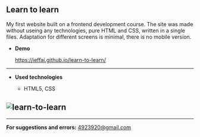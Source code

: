 ## **Learn to learn**

My first website built on a frontend development course.
The site was made without useing any technologies, pure HTML and CSS, written in a single files.
Adaptation for different screens is minimal, there is no mobile version.<br />

- **Demo**

  https://ieffai.github.io/learn-to-learn/ <br />

---

- **Used technologies**

  - HTML5, CSS

## ![learn-to-learn](./demo.gif)

---

**For suggestions and errors:**
4923920@gmail.com
